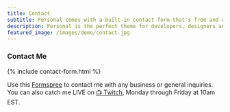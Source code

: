```yaml
---
title: Contact
subtitle: Personal comes with a built-in contact form that's free and easy to set up.
description: Personal is the perfect theme for developers, designers and other creatives.
featured_image: /images/demo/contact.jpg
---
```


### Contact Me

{% include contact-form.html %}

Use this [Formspree](https://formspree.io/create/jekyllthemes) to contact me with any business or general inquiries. You can also catch me LIVE on <a href="https://www.twitch.tv/halfd0rk" class="button button--twitch">📺 Twitch</a>, Monday through Friday at 10am EST. 